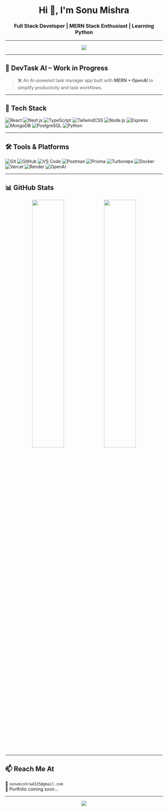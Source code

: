 <h1 align="center">Hi 👋, I'm Sonu Mishra</h1>
<h3 align="center">Full Stack Developer | MERN Stack Enthusiast | Learning Python</h3>

---

<p align="center">
  <img src="https://readme-typing-svg.herokuapp.com/?lines=Building+cool+things+with+code;MERN+Stack+Developer;Learning+Python+and+AI;Always+curious&center=true&width=500&height=45">
</p>

---

## 🧠 DevTask AI – Work in Progress
<p align="center">
  
</p>

> 🛠️ An AI-powered task manager app built with **MERN + OpenAI** to simplify productivity and task workflows.

---

## 🚀 Tech Stack
![React](https://img.shields.io/badge/React-20232A?style=for-the-badge&logo=react)
![Next.js](https://img.shields.io/badge/Next.js-000000?style=for-the-badge&logo=next.js)
![TypeScript](https://img.shields.io/badge/TypeScript-007acc?style=for-the-badge&logo=typescript)
![TailwindCSS](https://img.shields.io/badge/TailwindCSS-06B6D4?style=for-the-badge&logo=tailwindcss)
![Node.js](https://img.shields.io/badge/Node.js-339933?style=for-the-badge&logo=node.js)
![Express](https://img.shields.io/badge/Express.js-000000?style=for-the-badge&logo=express)
![MongoDB](https://img.shields.io/badge/MongoDB-47A248?style=for-the-badge&logo=mongodb)
![PostgreSQL](https://img.shields.io/badge/PostgreSQL-336791?style=for-the-badge&logo=postgresql)
![Python](https://img.shields.io/badge/Python-3776AB?style=for-the-badge&logo=python)

---

## 🛠️ Tools & Platforms
![Git](https://img.shields.io/badge/Git-F05032?style=for-the-badge&logo=git)
![GitHub](https://img.shields.io/badge/GitHub-181717?style=for-the-badge&logo=github)
![VS Code](https://img.shields.io/badge/VSCode-007ACC?style=for-the-badge&logo=visual-studio-code)
![Postman](https://img.shields.io/badge/Postman-FF6C37?style=for-the-badge&logo=postman)
![Prisma](https://img.shields.io/badge/Prisma-2D3748?style=for-the-badge&logo=prisma)
![Turborepo](https://img.shields.io/badge/Turborepo-5A29E4?style=for-the-badge&logo=turborepo)
![Docker](https://img.shields.io/badge/Docker-2496ED?style=for-the-badge&logo=docker)
![Vercel](https://img.shields.io/badge/Vercel-000000?style=for-the-badge&logo=vercel)
![Render](https://img.shields.io/badge/Render-46E3B7?style=for-the-badge&logo=render)
![OpenAI](https://img.shields.io/badge/OpenAI-412991?style=for-the-badge&logo=openai)

---

## 📊 GitHub Stats

<p align="center">
  <img src="https://github-readme-stats.vercel.app/api?username=sonumishra&show_icons=true&theme=tokyonight" width="45%" />
  <img src="https://github-readme-stats.vercel.app/api/top-langs/?username=sonumishra&layout=compact&theme=tokyonight" width="45%" />
</p>

---

## 📫 Reach Me At

📧 `sonumishra4325@gmail.com`  
🌱 Portfolio coming soon...

---

<p align="center">
  <img src="https://readme-typing-svg.demolab.com?font=Fira+Code&size=24&pause=1000&center=true&vCenter=true&width=600&lines=Thanks+for+visiting!+🌟;Star+my+projects+if+you+like+them+🚀" />
</p>
